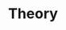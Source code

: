---
title: Theory
icon: brain
weight: 3
description: Somewhat technical articles on a variety of theoretical subjects
---